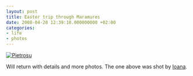 ```yaml
---
layout: post
title: Easter trip through Maramures
date: 2008-04-28 12:39:10.000000000 +02:00
categories:
- life
- photos
---
```

<a href="http://www.flickr.com/photos/ioana/2448794476/"><img src="http://farm3.static.flickr.com/2135/2448794476_73d99398ba.jpg" alt="Pietrosu" border="0" class="image" /></a>

Will return with details and more photos. The one above was shot by <a href="http://www.flickr.com/photos/ioana/">Ioana</a>.
